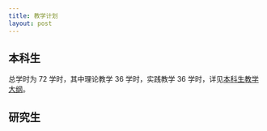 ```yaml
---
title: 教学计划
layout: post
---
```


## 本科生

总学时为 72 学时，其中理论教学 36 学时，实践教学 36 学时，详见[本科生教学大纲](https://github.com/dasebigdata/dasebigdata.github.io/raw/master/assets/source/bachelor.pdf)。

## 研究生

